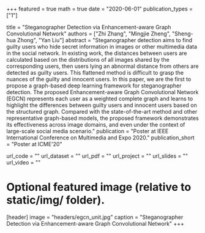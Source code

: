 +++
featured = true
math = true
date = "2020-06-01"
publication_types = ["1"]

title = "Steganographer Detection via Enhancement-aware Graph Convolutional Network"
authors = ["Zhi Zhang", "Mingjie Zheng", "Sheng-hua Zhong", "Yan Liu"]
abstract = "Steganographer detection aims to find guilty users who hide secret information in images or other multimedia data in the social network. In existing work, the distances between users are calculated based on the distributions of all images shared by the corresponding users, then users lying an abnormal distance from others are detected as guilty users. This flattened method is difficult to grasp the nuances of the guilty and innocent users. In this paper, we are the first to propose a graph-based deep learning framework for steganographer detection. The proposed Enhancement-aware Graph Convolutional Network (EGCN) represents each user as a weighted complete graph and learns to highlight the differences between guilty users and innocent users based on the structured graph. Compared with the state-of-the-art method and other representative graph-based models, the proposed framework demonstrates its effectiveness across image domains, and even under the context of large-scale social media scenario."
publication = "Poster at IEEE International Conference on Multimedia and Expo 2020."
publication_short = "Poster at ICME'20"

url_code = ""
url_dataset = ""
url_pdf = ""
url_project = ""
url_slides = ""
url_video = ""

# Optional featured image (relative to static/img/ folder).
[header]
image = "headers/egcn_unit.jpg"
caption = "Steganographer Detection via Enhancement-aware Graph Convolutional Network"
+++